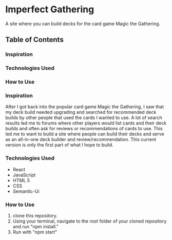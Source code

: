 # Imperfect Gathering
A site where you can build decks for the card game Magic the Gathering.

## Table of Contents ##
### Inspiration
### Technologies Used
### How to Use

### Inspiration
After I got back into the popular card game Magic the Gathering, I saw that my deck build needed upgrading and searched for recommended deck builds by other people that used the cards I wanted to use. A lot of search results led me to forums where other players would list cards and their deck builds and often ask for reviews or recommendations of cards to use. This led me to want to build a site where people can build their decks and serve as an all-in-one deck builder and review/recommendation. This current version is only the first part of what I hope to build.

### Technologies Used
- React
- JavaScript
- HTML 5
- CSS
- Semantic-Ui

### How to Use
1. clone this repository.
2. Using your terminal, navigate to the root folder of your cloned repository and run "npm install."
4. Run with "npm start"
